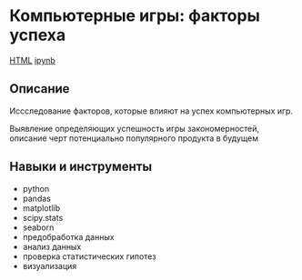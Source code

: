 # Компьютерные игры: факторы успеха
[HTML](https://github.com/Malakhova-Natalya/Portfolio/blob/main/games/games_project.html "html") [ipynb](https://github.com/Malakhova-Natalya/Portfolio/blob/main/games/games_project.ipynb "ipynb") 
## Описание	
Иссследование факторов, которые влияют на успех компьютерных игр. 

Выявление определяющих успешность игры закономерностей, описание черт потенциально популярного продукта в будущем
## Навыки и инструменты
- python 
- pandas 
- matplotlib
- scipy.stats
- seaborn
- предобработка данных 
- анализ данных
- проверка статистических гипотез
- визуализация

